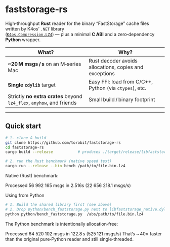 # faststorage‑rs

High‑throughput **Rust** reader for the binary “FastStorage” cache files
written by K4os’ `.NET` library  
([`K4os.Compression.LZ4`](https://github.com/MiloszKrajewski/K4os.Compression.LZ4))
— plus a minimal **C ABI** and a zero‑dependency **Python** wrapper.

| What? | Why? |
|-------|------|
| **~20 M msgs / s** on an M‑series Mac | Rust decoder avoids allocations, copies and exceptions |
| **Single `cdylib`** target | Easy FFI: load from C/C++, Python (via `ctypes`), etc. |
| Strictly **no extra crates** beyond `lz4_flex`, `anyhow`, and friends | Small build / binary footprint |

---

## Quick start

```bash
# 1. clone & build
git clone https://github.com/torobit/faststorage-rs
cd faststorage-rs
cargo build --release           # produces ./target/release/libfaststorage_native.{dylib|so|dll}

# 2. run the Rust benchmark (native speed test)
cargo run --release --bin bench /path/to/file.bin.lz4
```
Native (Rust) benchmark:

Processed 56 992 165 msgs in 2.516s  (22 656 218.1 msgs/s)



Using from Python
```bash
# 1. Build the shared library first (see above)
# 2. Drop python/bench_faststorage.py next to libfaststorage_native.dylib (or export FASTSTORAGE_NATIVE_PATH)
python python/bench_faststorage.py  /abs/path/to/file.bin.lz4
```

The Python benchmark is intentionally allocation‑free:

Processed 64 520 102 msgs in 122.8 s  (525 121 msgs/s)
That’s ~ 40× faster than the original pure‑Python reader and still
single‑threaded.







